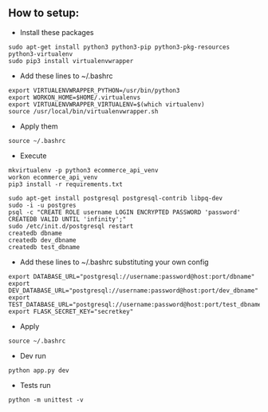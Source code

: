 ## How to setup:

- Install these packages
```
sudo apt-get install python3 python3-pip python3-pkg-resources python3-virtualenv
sudo pip3 install virtualenvwrapper
```

- Add these lines to ~/.bashrc
```
export VIRTUALENVWRAPPER_PYTHON=/usr/bin/python3
export WORKON_HOME=$HOME/.virtualenvs
export VIRTUALENVWRAPPER_VIRTUALENV=$(which virtualenv)
source /usr/local/bin/virtualenvwrapper.sh
```
- Apply them
```
source ~/.bashrc
```

- Execute
```
mkvirtualenv -p python3 ecommerce_api_venv
workon ecommerce_api_venv
pip3 install -r requirements.txt

sudo apt-get install postgresql postgresql-contrib libpq-dev
sudo -i -u postgres
psql -c "CREATE ROLE username LOGIN ENCRYPTED PASSWORD 'password' CREATEDB VALID UNTIL 'infinity';"
sudo /etc/init.d/postgresql restart
createdb dbname
createdb dev_dbname
createdb test_dbname
```

- Add these lines to ~/.bashrc substituting your own config
```
export DATABASE_URL="postgresql://username:password@host:port/dbname"
export DEV_DATABASE_URL="postgresql://username:password@host:port/dev_dbname"
export TEST_DATABASE_URL="postgresql://username:password@host:port/test_dbname"
export FLASK_SECRET_KEY="secretkey"
```

- Apply
```
source ~/.bashrc
```

- Dev run
```
python app.py dev
```

- Tests run
```
python -m unittest -v
```
